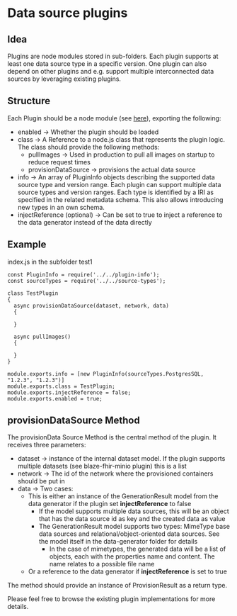 # Data source plugins

## Idea

Plugins are node modules stored in sub-folders. Each plugin supports at least one data source type in a specific version. One plugin can also depend on other plugins and e.g. support multiple interconnected data sources by leveraging existing plugins.

## Structure

Each Plugin should be a node module (see [here](https://nodejs.org/api/modules.html#modules_folders_as_modules)), exporting the following: 

- enabled -> Whether the plugin should be loaded
- class -> A Reference to a node.js class that represents the plugin logic. The class should provide the following methods: 
    - pullImages -> Used in production to pull all images on startup to reduce request times
    - provisionDataSource -> provisions the actual data source
- info -> An array of PluginInfo objects describing the supported data source type and version range. Each plugin can support multiple data source types and version ranges. Each type is identified by a IRI as specified in the related metadata schema. This also allows introducing new types in an own schema. 
- injectReference (optional) -> Can be set to true to inject a reference to the data generator instead of the data directly

## Example 

index.js in the subfolder test1
```
const PluginInfo = require('../../plugin-info');
const sourceTypes = require('../../source-types');

class TestPlugin
{
  async provisionDataSource(dataset, network, data) 
  {
   
  }

  async pullImages()
  {

  }
}

module.exports.info = [new PluginInfo(sourceTypes.PostgresSQL, "1.2.3", "1.2.3")]
module.exports.class = TestPlugin;
module.exports.injectReference = false;
module.exports.enabled = true;
```

## provisionDataSource Method

The provisionData Source Method is the central method of the plugin. It receives three parameters: 

- dataset -> instance of the internal dataset model. If the plugin supports multiple datasets (see blaze-fhir-minio plugin) this is a list
- network -> The id of the network where the provisioned containers should be put in
- data -> Two cases:
    - This is either an instance of the GenerationResult model from the data generator if the plugin set __injectReference__ to false
        - If the model supports multiple data sources, this will be an object that has the data source id as key and the created data as value
        - The GenerationResult model supports two types: MimeType base data sources and relational/object-oriented data sources. See the model itself in the data-generator folder for details
            - In the case of mimetypes, the generated data will be a list of objects, each with the properties name and content. The name relates to a possible file name
    - Or a reference to the data generator if __injectReference__ is set to true

The method should provide an instance of ProvisionResult as a return type. 

Please feel free to browse the existing plugin implementations for more details.